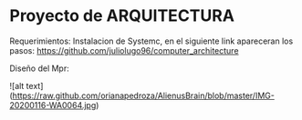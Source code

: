 # Proyecto de ARQUITECTURA

Requerimientos: Instalacion de Systemc, en el siguiente link apareceran los pasos: https://github.com/juliolugo96/computer_architecture

Diseño del Mpr: 

![alt text] (https://raw.github.com/orianapedroza/AlienusBrain/blob/master/IMG-20200116-WA0064.jpg)


